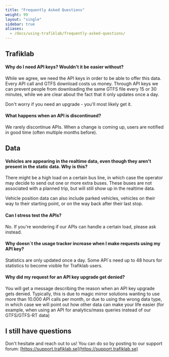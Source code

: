 ```yaml
---
title: "Frequently Asked Questions"
weight: 99
layout: "single"
sidebar: true
aliases:
  - /docs/using-trafiklab/frequently-asked-questions/
---
```


## Trafiklab

#### Why do I need API keys? Wouldn't it be easier without?

While we agree, we need the API keys in order to be able to offer this data. Every API call and GTFS download costs us
money. Through API keys we can prevent people from downloading the same GTFS file every 15 or 30 minutes, while we are
clear about the fact that it only updates once a day.

Don't worry if you need an upgrade - you'll most likely get it.

#### What happens when an API is discontinued?

We rarely discontinue APIs. When a change is coming up, users are notified in good time (often multiple months
before).

## Data

#### Vehicles are appearing in the realtime data, even though they aren't present in the static data. Why is this?

There might be a high load on a certain bus line, in which case the operator may decide to send out one or more extra
buses. These buses are not associated with a planned trip, but will still show up in the realtime data.

Vehicle position data can also include parked vehicles, vehicles on their way to their starting point, or on the way
back after their last stop.

#### Can I stress test the APIs?

No. If you're wondering if our APIs can handle a certain load, please ask instead.

#### Why doesn´t the usage tracker increase when I make requests using my API key?

Statistics are only updated once a day. Some API´s need up to 48 hours for statistics to become visible for Trafiklab users.

#### Why did my request for an API key upgrade get denied?

You will get a message describing the reason when an API key upgrade gets denied. Typically, this is due to magic mirror
solutions wanting to use more than 10.000 API calls per month, or due to using the wrong data type, in which case we
will point out how other data can make your life easier (for example, when using an API for analytics/mass queries
instead of our GTFS/GTFS-RT data)

## I still have questions

Don't hesitate and reach out to us! You can do so by posting to our support
forum: [https://support.trafiklab.se](https://support.trafiklab.se)
